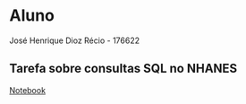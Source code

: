 # Aluno
José Henrique Dioz Récio - 176622

## Tarefa sobre consultas SQL no NHANES
[Notebook](/lab03/notebook/lab03-nhanes.ipynb)